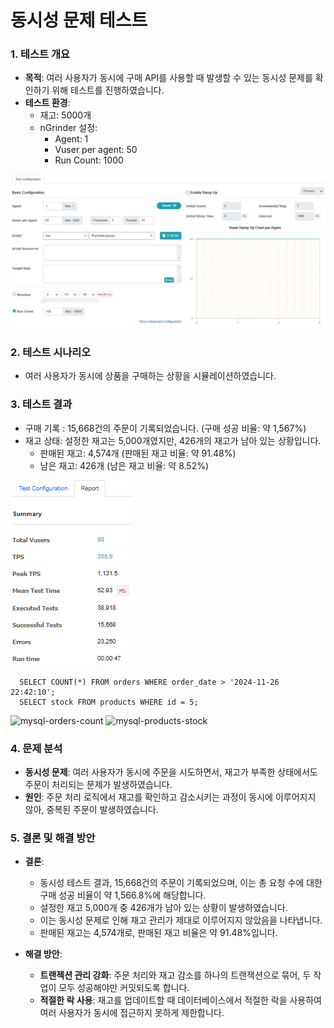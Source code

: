 # 동시성 문제 테스트

### 1. 테스트 개요
  - **목적**: 여러 사용자가 동시에 구매 API를 사용할 때 발생할 수 있는 동시성 문제를 확인하기 위해 테스트를 진행하였습니다.
  - **테스트 환경**:     
      - 재고: 5000개
      - nGrinder 설정:
          - Agent: 1
          - Vuser per agent: 50
          - Run Count: 1000
       
![nGrinder-PurchaseTest](./images/nGrinder-purchaseTest.JPG)

### 2. 테스트 시나리오
  - 여러 사용자가 동시에 상품을 구매하는 상황을 시뮬레이션하였습니다.

### 3. 테스트 결과
  - 구매 기록 : 15,668건의 주문이 기록되었습니다. (구매 성공 비율: 약 1,567%)
  - 재고 상태:  설정한 재고는 5,000개였지만, 426개의 재고가 남아 있는 상황입니다.
      - 판매된 재고: 4,574개 (판매된 재고 비율: 약 91.48%)
      - 남은 재고: 426개 (남은 재고 비율: 약 8.52%)

![nGrinder-PurchaseTest-Report](./images/nGrinder-PurchaseTest-Report.png)

```mysql
  SELECT COUNT(*) FROM orders WHERE order_date > '2024-11-26 22:42:10';
  SELECT stock FROM products WHERE id = 5;
```
![mysql-orders-count](./images/mysql-orders-count)
![mysql-products-stock](./images/mysql-products-stock)

### 4. 문제 분석
  - **동시성 문제**: 여러 사용자가 동시에 주문을 시도하면서, 재고가 부족한 상태에서도 주문이 처리되는 문제가 발생하였습니다.
  - **원인**: 주문 처리 로직에서 재고를 확인하고 감소시키는 과정이 동시에 이루어지지 않아, 중복된 주문이 발생하였습니다.

### 5. 결론 및 해결 방안
  -  **결론**:
      - 동시성 테스트 결과, 15,668건의 주문이 기록되었으며, 이는 총 요청 수에 대한 구매 성공 비율이 약 1,566.8%에 해당합니다.
      - 설정한 재고 5,000개 중 426개가 남아 있는 상황이 발생하였습니다.
      - 이는 동시성 문제로 인해 재고 관리가 제대로 이루어지지 않았음을 나타냅니다.
      - 판매된 재고는 4,574개로, 판매된 재고 비율은 약 91.48%입니다.

  -  **해결 방안**:
      - **트랜젝션 관리 강화**: 주문 처리와 재고 감소를 하나의 트랜잭션으로 묶어, 두 작업이 모두 성공해야만 커밋되도록 합니다.
      - **적절한 락 사용**: 재고를 업데이트할 때 데이터베이스에서 적절한 락을 사용하여 여러 사용자가 동시에 접근하지 못하게 제한합니다.
